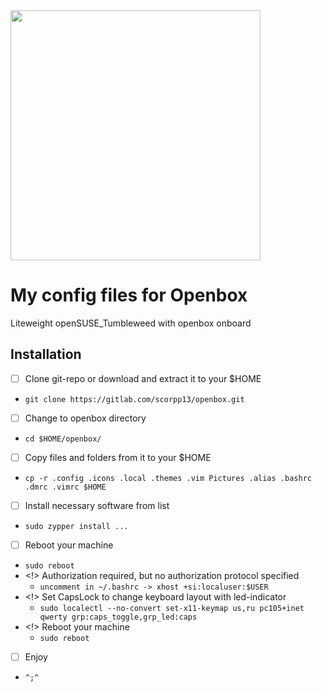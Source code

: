 <img src="https://i.ibb.co/gdr0m1v/2025-01-18-14-32.png" width="400"/>

# My config files for Openbox

Liteweight openSUSE_Tumbleweed with openbox onboard

## Installation

- [ ] Clone git-repo or download and extract it to your $HOME
- `git clone https://gitlab.com/scorpp13/openbox.git`
- [ ] Change to openbox directory
- `cd $HOME/openbox/`
- [ ] Copy files and folders from it to your $HOME
- `cp -r .config .icons .local .themes .vim Pictures .alias .bashrc .dmrc .vimrc $HOME`
- [ ] Install necessary software from list
- `sudo zypper install ...`
- [ ] Reboot your machine
- `sudo reboot`
- <!> Authorization required, but no authorization protocol specified
    - `uncomment in ~/.bashrc -> xhost +si:localuser:$USER`
- <!> Set CapsLock to change keyboard layout with led-indicator
    - `sudo localectl --no-convert set-x11-keymap us,ru pc105+inet qwerty grp:caps_toggle,grp_led:caps`
- <!> Reboot your machine
    - `sudo reboot`
- [ ] Enjoy
- `^;^`
